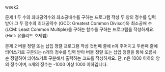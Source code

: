 week2

문제 1
두 수의 최대공약수와 최소공배수를 구하는 프로그램 작성
두 양의 정수를 입력 받아 그 두 정수의 최대공약수 (GCD: Greatest Common Divisor)와 최소공배
수 (LCM: Least Common Multiple)를 구하는 함수를 구하는 프로그램을 작성하세요.
(Hint: 유클리드 호제법)

문제 2
버블 정렬 또는 삽입 정렬 프로그램 작성
첫번째 줄에 n이 주어지고 두번째 줄에 띄어쓰기로 구분되는 n개의 정수를 입력 받아 버블 정렬
또는 삽입 정렬을 통해 오름차순 정렬하여 띄어쓰기로 구분해서 출력하는 코드를 작성하세요.
단, n은 1000 이하의 양의 정수이며, n개의 정수는 -1000 이상 1000 이하입니다.
